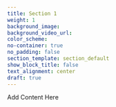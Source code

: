 ```yaml
---
title: Section 1
weight: 1
background_image:
background_video_url:
color_scheme:
no-container: true
no_padding: false
section_template: section_default
show_block_title: false
text_alignment: center
draft: true
---
```

Add Content Here
